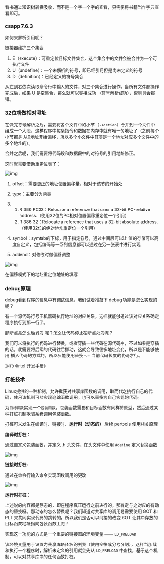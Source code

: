 看书通过知识树转换吸收，而不是一个字一个字的查看，只需要将书籍当作字典查看即可。

### csapp 7.6.3

如何来解析引用呢？

链接器维护三个集合 

1. E（execute）：可重定位目标文件集合，这个集合中的文件会被合并为一个可执行文件
2. U（undefine）：一个未解析的符号，即已经引用但是尚未定义的符号
3. D（definition）：已经定义的符号集合

从左到右依次读取命令行中输入的文件，对三个集合进行操作。当所有文件都操作完成后，如果 U 是空集合，那么就可以链接成功 （符号解析成功），否则则会报错。

 

### 32位机做相对寻址

在做完符号解析之后，需要将各个文件中的小节（`.section`）合并到一个文件中组成一个大段，这样程序中每条指令和数据在内存中就有唯一的地址了（之前每个小节都是 从0地址开始偏移，所以多个小文件中其实是一个地址对应多个文件中的多个地址的）。

合并之后呢，我们需要将代码段和数据段中的对符号的引用地址修正。

这时就需要借助重定位表了：

  ![img](D:/javaDoc/pic/1654497165664-9eed4c23-cdd7-4765-812f-f253b4b9103e.png)

1. offset：需要更正的地址位置偏移量，相对于该节的开始处
2. type：主要分为两类

1. 1. R 386 PC32：Relocate a reference that uses a 32-bit PC-relative address.（使用32位的PC相对位置偏移重定位一个引用）
   2. R 386 32：Relocate a reference that uses a 32-bit absolute address.（使用32位的绝对地址重定位一个引用）

1. symbol：symtab的下标，用于指定符号，通过中间层可以让 值的存储可以高度自定义，包括编码等一系列信息都可以通过在另一张表中进行实现
2. addend：对修改时做偏移调整



![img](D:/javaDoc/pic/1654498861600-c135a998-5542-4a5a-a78b-e1059d2c7790.png)

在偏移模式下的地址重定位地址的填写

### debug原理

debug看到程序的信息中有调试信息，我们试着推敲下 debug 功能是怎么实现的呢？

有一个源代码行号于机器码执行地址的对应关系，这样就能够通过该对应关系确定程序执行到那一行了。



那断点是怎么触发的 呢？怎么让代码停止在断点处的呢？

我们可以将执行的代码进行替换，或者穿插一些代码在源代码中，不过如果是穿插的话，就需要将后续的代码往后挪动，这就会导致很多地址变化，所以是不能够使用 插入代码的方式的，所以只能使用替换 <= 当前代码长度的代码才行。



`INT3` 《intel 开发手册》





### 打桩技术

Linux提供的一种机制，允许截获对共享库函数的调用，取而代之执行自己的代码，使用该机制可以实现追踪函数调用，也可以替换为自己实现的代码。

为`目标函数`实现一个`包装函数`，包装函数需要和目标函数有同样的原型，然后通过某种打桩机制欺骗系统调用包装函数。

打桩可以发生在编译时、链接时、**运行时（动态的）** 后续 pertools 使用相关原理

**编译时打桩：**

通过自定义包装函数，并定义 .h 头文件，在头文件中使用 `#define` 定义替换函数

![img](D:/javaDoc/pic/1654505441201-566ef113-98fc-49e3-81d6-5f252a2ecbd7.png)

**链接时打桩:**

通过在命令行输入命令实现函数调用的更改

![img](D:/javaDoc/pic/1654505530611-2dc8e4c7-cc78-4792-a34f-bba8ebfc06a5.png)



**运行时打桩：**

上述说的内容都是静态的，即在程序真正运行之前进行的，那肯定与之对应的有动态的替换呀。那动态的怎么替换呢？我们知道对共享库的调用是需要使用 GOT 和 PLT 来共同实现代码的跳转的，所以我们是否可以间接的改变 GOT 让其中存放的目标函数地址指向包装函数上呢？

实现这一功能的方式是一个重要的链接器的环境变量 —— `LD_PRELOAD` 

该环境变量用于设置为共享库路径名的列表（使用空格或分号分割），这样当加载和执行一个程序时，解析未定义的引用就会先从 `LD_PRELOAD` 中查找，基于这个机制，可以对共享库中的任何函数打桩。